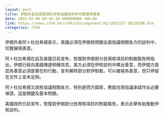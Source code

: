 ```yaml
---
layout: post
title: 伊朗外長促美國須於伊核協議談判中切實展現善意
date: 2022-02-06 03:45:28.000000000 +08:00
link: https://news.rthk.hk/rthk/ch/component/k2/1632157-20220206.htm
categories: rthk
---
```


伊朗外長阿卜杜拉希揚表示，美國必須在伊朗核問題全面協議相關各方的談判中，切實展現善意。

阿卜杜拉希揚在談及美國日前宣布，恢復對伊朗部分民用核項目的制裁豁免時指出，伊朗已經向美國傳遞明確信息，美方必須在伊核談判中釋出善意，而伊朗方面認為善意必須是實在的行動，宣布解除部分對伊制裁，可以被視為善意，但只停留在文件上並未足夠。

阿卜杜拉希揚又說核協議相關各方，特別是西方國家，應就兌現協議承諾作出必要保證，這是關鍵及基本問題。

美國政府日前宣布，恢復對伊朗部分民用核項目的制裁豁免，表示此舉有助推動伊核談判。
